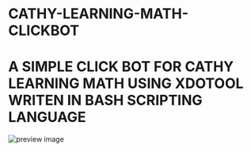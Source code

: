 # CATHY-LEARNING-MATH-CLICKBOT

# A SIMPLE CLICK BOT FOR CATHY LEARNING MATH USING XDOTOOL WRITEN IN BASH SCRIPTING LANGUAGE

![preview image](https://github.com/mkdirlove/CATHY-LEARNING-MATH-CLICKBOT/blob/master/Screenshot%20at%202020-06-08%2019-52-27.png)

